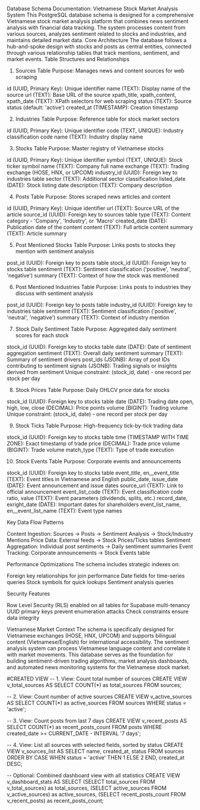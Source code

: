 Database Schema Documentation: Vietnamese Stock Market Analysis System
This PostgreSQL database schema is designed for a comprehensive Vietnamese stock market analysis platform that combines news sentiment analysis with financial data tracking. The system processes content from various sources, analyzes sentiment related to stocks and industries, and maintains detailed market data.
Core Architecture
The database follows a hub-and-spoke design with stocks and posts as central entities, connected through various relationship tables that track mentions, sentiment, and market events.
Table Structures and Relationships
1. Sources Table
Purpose: Manages news and content sources for web scraping

id (UUID, Primary Key): Unique identifier
name (TEXT): Display name of the source
url (TEXT): Base URL of the source
xpath_title, xpath_content, xpath_date (TEXT): XPath selectors for web scraping
status (TEXT): Source status (default: 'active')
created_at (TIMESTAMP): Creation timestamp

2. Industries Table
Purpose: Reference table for stock market sectors

id (UUID, Primary Key): Unique identifier
code (TEXT, UNIQUE): Industry classification code
name (TEXT): Industry display name

3. Stocks Table
Purpose: Master registry of Vietnamese stocks

id (UUID, Primary Key): Unique identifier
symbol (TEXT, UNIQUE): Stock ticker symbol
name (TEXT): Company full name
exchange (TEXT): Trading exchange (HOSE, HNX, or UPCOM)
industry_id (UUID): Foreign key to industries table
sector (TEXT): Additional sector classification
listed_date (DATE): Stock listing date
description (TEXT): Company description

4. Posts Table
Purpose: Stores scraped news articles and content

id (UUID, Primary Key): Unique identifier
url (TEXT): Source URL of the article
source_id (UUID): Foreign key to sources table
type (TEXT): Content category - 'Company', 'Industry', or 'Macro'
created_date (DATE): Publication date of the content
content (TEXT): Full article content
summary (TEXT): Article summary

5. Post Mentioned Stocks Table
Purpose: Links posts to stocks they mention with sentiment analysis

post_id (UUID): Foreign key to posts table
stock_id (UUID): Foreign key to stocks table
sentiment (TEXT): Sentiment classification ('positive', 'neutral', 'negative')
summary (TEXT): Context of how the stock was mentioned

6. Post Mentioned Industries Table
Purpose: Links posts to industries they discuss with sentiment analysis

post_id (UUID): Foreign key to posts table
industry_id (UUID): Foreign key to industries table
sentiment (TEXT): Sentiment classification ('positive', 'neutral', 'negative')
summary (TEXT): Context of industry mention

7. Stock Daily Sentiment Table
Purpose: Aggregated daily sentiment scores for each stock

stock_id (UUID): Foreign key to stocks table
date (DATE): Date of sentiment aggregation
sentiment (TEXT): Overall daily sentiment
summary (TEXT): Summary of sentiment drivers
post_ids (JSONB): Array of post IDs contributing to sentiment
signals (JSONB): Trading signals or insights derived from sentiment
Unique constraint: (stock_id, date) - one record per stock per day

8. Stock Prices Table
Purpose: Daily OHLCV price data for stocks

stock_id (UUID): Foreign key to stocks table
date (DATE): Trading date
open, high, low, close (DECIMAL): Price points
volume (BIGINT): Trading volume
Unique constraint: (stock_id, date) - one record per stock per day

9. Stock Ticks Table
Purpose: High-frequency tick-by-tick trading data

stock_id (UUID): Foreign key to stocks table
time (TIMESTAMP WITH TIME ZONE): Exact timestamp of trade
price (DECIMAL): Trade price
volume (BIGINT): Trade volume
match_type (TEXT): Type of trade execution

10. Stock Events Table
Purpose: Corporate events and announcements

stock_id (UUID): Foreign key to stocks table
event_title, en__event_title (TEXT): Event titles in Vietnamese and English
public_date, issue_date (DATE): Event announcement and issue dates
source_url (TEXT): Link to official announcement
event_list_code (TEXT): Event classification code
ratio, value (TEXT): Event parameters (dividends, splits, etc.)
record_date, exright_date (DATE): Important dates for shareholders
event_list_name, en__event_list_name (TEXT): Event type names

Key Data Flow Patterns

Content Ingestion: Sources → Posts → Sentiment Analysis → Stock/Industry Mentions
Price Data: External feeds → Stock Prices/Ticks tables
Sentiment Aggregation: Individual post sentiments → Daily sentiment summaries
Event Tracking: Corporate announcements → Stock Events table

Performance Optimizations
The schema includes strategic indexes on:

Foreign key relationships for join performance
Date fields for time-series queries
Stock symbols for quick lookups
Sentiment analysis queries

Security Features

Row Level Security (RLS) enabled on all tables for Supabase multi-tenancy
UUID primary keys prevent enumeration attacks
Check constraints ensure data integrity

Vietnamese Market Context
The schema is specifically designed for Vietnamese exchanges (HOSE, HNX, UPCOM) and supports bilingual content (Vietnamese/English) for international accessibility. The sentiment analysis system can process Vietnamese language content and correlate it with market movements.
This database serves as the foundation for building sentiment-driven trading algorithms, market analysis dashboards, and automated news monitoring systems for the Vietnamese stock market.


#CREATED VIEW
-- 1. View: Count total number of sources
CREATE VIEW v_total_sources AS
SELECT COUNT(*) as total_sources
FROM sources;

-- 2. View: Count number of active sources
CREATE VIEW v_active_sources AS
SELECT COUNT(*) as active_sources
FROM sources
WHERE status = 'active';

-- 3. View: Count posts from last 7 days
CREATE VIEW v_recent_posts AS
SELECT COUNT(*) as recent_posts_count
FROM posts
WHERE created_date >= CURRENT_DATE - INTERVAL '7 days';

-- 4. View: List all sources with selected fields, sorted by status
CREATE VIEW v_sources_list AS
SELECT 
    name,
    created_at,
    status
FROM sources
ORDER BY 
    CASE 
        WHEN status = 'active' THEN 1 
        ELSE 2 
    END,
    created_at DESC;

-- Optional: Combined dashboard view with all statistics
CREATE VIEW v_dashboard_stats AS
SELECT 
    (SELECT total_sources FROM v_total_sources) as total_sources,
    (SELECT active_sources FROM v_active_sources) as active_sources,
    (SELECT recent_posts_count FROM v_recent_posts) as recent_posts_count;